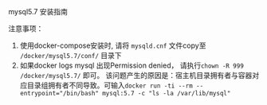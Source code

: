 mysql5.7 安装指南

注意事项：
1. 使用docker-compose安装时, 请将 `mysqld.cnf` 文件copy至 `/docker/mysql5.7/conf/` 目录下
2. 如果docker logs mysql 出现Permission denied， 请执行`chown -R 999 /docker/mysql5.7/` 即可。 该问题产生的原因是：宿主机目录拥有者与容器对应目录组拥有者不同导致。可输入`docker run -ti --rm --entrypoint="/bin/bash" mysql:5.7 -c "ls -la /var/lib/mysql"`
